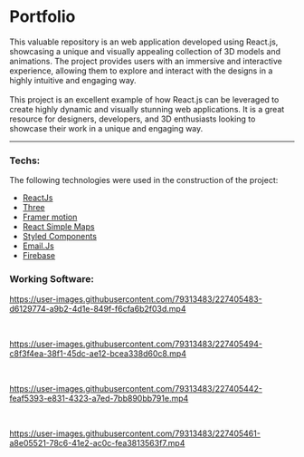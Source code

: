 # Portfolio
This valuable repository is an web application developed using React.js, showcasing a unique and visually appealing collection of 3D models and animations. The project provides users with an immersive and interactive experience, allowing them to explore and interact with the designs in a highly intuitive and engaging way. <br/> <br/> This project is an excellent example of how React.js can be leveraged to create highly dynamic and visually stunning web applications. It is a great resource for designers, developers, and 3D enthusiasts looking to showcase their work in a unique and engaging way.

---

### Techs:

The following technologies were used in the construction of the project:

- [ReactJs](https://pt-br.reactjs.org/)
- [Three](https://threejs.org/)
- [Framer motion](https://www.framer.com/motion/)
- [React Simple Maps](https://www.react-simple-maps.io/)
- [Styled Components](https://styled-components.com/)
- [Email.Js](https://www.emailjs.com/)
- [Firebase](https://firebase.google.com/?hl=pt)


### Working Software:

https://user-images.githubusercontent.com/79313483/227405483-d6129774-a9b2-4d1e-849f-f6cfa6b2f03d.mp4

</br>

https://user-images.githubusercontent.com/79313483/227405494-c8f3f4ea-38f1-45dc-ae12-bcea338d60c8.mp4

</br>

https://user-images.githubusercontent.com/79313483/227405442-feaf5393-e831-4323-a7ed-7bb890bb791e.mp4

</br>

https://user-images.githubusercontent.com/79313483/227405461-a8e05521-78c6-41e2-ac0c-fea3813563f7.mp4



